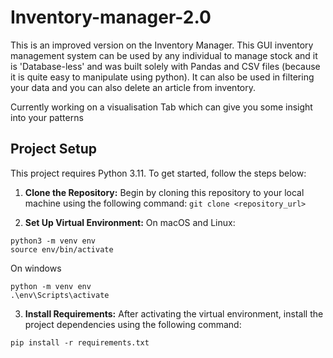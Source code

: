 # Inventory-manager-2.0

This is an improved version on the Inventory Manager. This GUI inventory management system can be used by any individual to manage stock and it is 'Database-less' and was built solely with Pandas and CSV files (because it is quite easy to manipulate using python). It can also be used in filtering your data and you can also delete an article from inventory.

Currently working on a visualisation Tab which can give you some insight into your patterns

## Project Setup

This project requires Python 3.11. To get started, follow the steps below:

1. **Clone the Repository:** Begin by cloning this repository to your local machine using the following command:
   ```git clone <repository_url>```

3. **Set Up Virtual Environment:**
On macOS and Linux:
```
python3 -m venv env
source env/bin/activate
```
On windows
```
python -m venv env
.\env\Scripts\activate
```

3. **Install Requirements:**
After activating the virtual environment, install the project dependencies using the following command:
```
pip install -r requirements.txt
```
